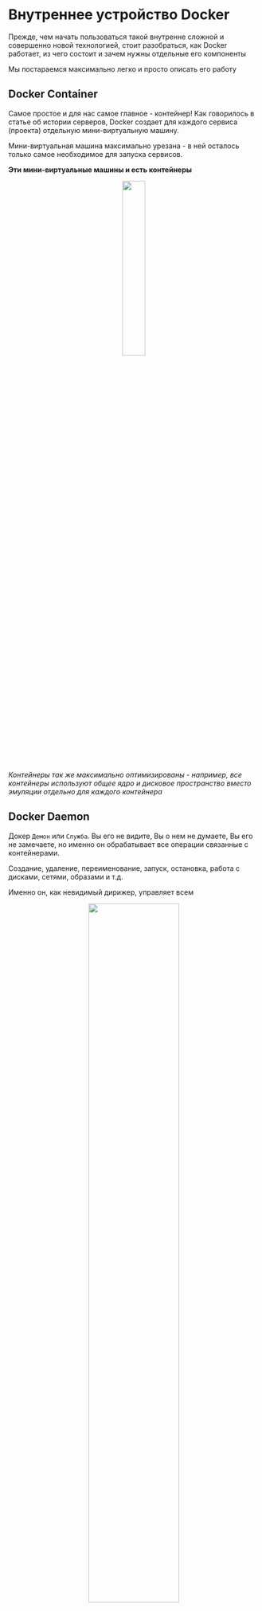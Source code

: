 # Внутреннее устройство Docker

Прежде, чем начать пользоваться такой внутренне сложной и совершенно новой технологией, стоит разобраться, как Docker работает, из чего состоит и зачем нужны отдельные его компоненты

Мы постараемся максимально легко и просто описать его работу

## Docker Container
Самое простое и для нас самое главное - контейнер! Как говорилось в статье об истории серверов, Docker создает для каждого сервиса (проекта) отдельную мини-виртуальную машину. 

Мини-виртуальная машина максимально урезана - в ней осталось только самое необходимое для запуска сервисов.


**Эти мини-виртуальные машины и есть контейнеры**

<p align="center">
<img src="https://github.com/Polus101/resources/blob/master/Encyclopedia/Docker/img/container.png" style="width:30%"/>
</p>

*Контейнеры так же максимально оптимизированы - например, все контейнеры используют общее ядро и дисковое пространство вместо эмуляции отдельно для каждого контейнера*



## Docker Daemon
Докер `Демон` или `Служба`. Вы его не видите, Вы о нем не думаете, Вы его не замечаете, но именно он обрабатывает все операции связанные с контейнерами. 

Создание, удаление, переименование, запуск, остановка, работа с дисками, сетями, образами и т.д.

Именно он, как невидимый дирижер, управляет всем

<p align="center">
<img src="https://github.com/Polus101/resources/blob/master/Encyclopedia/Docker/img/daemon.png" style="width:60%"/>
</p>

## Docker Client
Тут все просто - клиент - это `докер терминал`, в который вы вводите команды. С помощью него вы даете распоряжения `Службе` докер, сделать что-то. 

Например, создать для Вас новый контейнер)

<p align="center">
<img src="https://github.com/Polus101/resources/blob/master/Encyclopedia/Docker/img/client.png" style="width:50%"/>
</p>


## Docker Desktop
Docker Desktop - то, что Вы больше всего видите перед глазами - это `программа для работы с Docker`.

<p align="center">
<img src="https://github.com/Polus101/resources/blob/master/Encyclopedia/Docker/img/desktop_real.png" style="width:60%"/>
</p>

Помимо того, что это Ваш графический интерфейс, это еще и минималистичная виртуальная машина Linux.

Дело в том, что Docker работает только под Linux, поэтому, если вы работаете на Windows, Docker Desktop приходится создавать виртуалку Linux для своей работы. Именно это и происходит, когда Вы запускаете программу - Вы видите сообщение `Running Docker Engine` - значит, запускаются все компоненты, включая виртуалку Linux

<p align="center">
<img src="https://github.com/Polus101/resources/blob/master/Encyclopedia/Docker/img/desktop.png" style="width:60%"/>
</p>


## Docker Host
Докер хостом называют машину, на которой работает докер. То есть `Ваш компьютер`! Ну или `сервер`, на котором вы запустите свой сайт, бота или любой другой сервис

<p align="center">
<img src="https://github.com/Polus101/resources/blob/master/Encyclopedia/Docker/img/host.png" style="width:60%"/>
</p>


## Docker Image
Docekr Image переводится как докер образ. И это действительно образ! `Образ контейнера`!

Как мы и говорили, контейнер - это мини-виртуальная машина для вашего сервиса (проекта). Любой программе, которую Вы писали, для работы нужны как минимум Python и определенные скачанные библиотеки

Образ - это `описание того, что будет в Вашем контейнере`. По сути - что необходимо Вашей программе для работы. Как `шаблон`, по которому создается контейнер со всем необходимым для программы

*На основе одного образа (шаблона) можно создавать сколько угодно контейнеров, что достаточно удобно*

<p align="center">
<img src="https://github.com/Polus101/resources/blob/master/Encyclopedia/Docker/img/image.png" style="width:80%"/>
</p>

## Docker Repository
Вы уже пользовались Git и GitHub, поэтому знаете, что там репозиторий - это хранилище разных версий вашего проекта. 
Репозиторий докер - то же самое - это `хранилище разных версий образа`

Так же, как и с репозиториями Git, репозитории Docker могут быть локальными (находиться у Вас на компьютере) и удаленными (находиться в облаке)

Самое популярное облако для Git - это GitHub. Ну а для Docker - это `DockerHub`.

<p align="center">
<img src="https://github.com/Polus101/resources/blob/master/Encyclopedia/Docker/img/rep.png"/>
<img src="https://github.com/Polus101/resources/blob/master/Encyclopedia/Docker/img/rep2.png"/>
</p>

**Вот и все! Это финальная схема работы Docker**
Теперь Вы знаете о всех основных компонентах Docker и понимаете, какой из компонентов зачем нужен!
